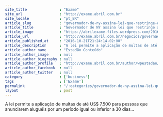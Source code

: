 ```yaml
---
site_title               : "Exame"
site_url                 : "http://exame.abril.com.br"
site_locale              : "pt_BR"
article_slug             : "governador-de-ny-assina-lei-que-restringe-alugueis-pelo-airbnb"
article_title            : "Governador de NY assina lei que restringe aluguéis pelo Airbnb"
article_image            : "https://abrilexame.files.wordpress.com/2016/10/size_960_16_9_nova-york.jpg?quality=70&strip=all&w=960"
article_url              : "http://exame.abril.com.br/negocios/governador-de-ny-assina-lei-que-restringe-alugueis-pelo-airbnb/"
article_published_at     : "2016-10-21T21:24:14-02:00"
article_description      : "A lei permite a aplicação de multas de até US$ 7.500 para pessoas que anunciarem aluguéis por um período igual ou inferior a 30 dias..."
article_author_name      : "Estadão Conteúdo"
article_author_image     : null
article_author_biography : null
article_author_profile   : "http://exame.abril.com.br/author/wpestadao/"
article_author_facebook  : null
article_author_twitter   : null
category                 : ['business']
tags                     : ['Exame']
permalink                : "/:categories/governador-de-ny-assina-lei-que-restringe-alugueis-pelo-airbnb/"
layout                   : post
---
```


A lei permite a aplicação de multas de até US$ 7.500 para pessoas que anunciarem aluguéis por um período igual ou inferior a 30 dias...
